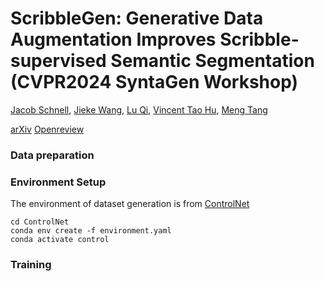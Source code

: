 # ScribbleGen: Generative Data Augmentation Improves Scribble-supervised Semantic Segmentation (CVPR2024 SyntaGen Workshop)
[Jacob Schnell](), [Jieke Wang](), [Lu Qi](), [Vincent Tao Hu](), [Meng Tang](http://mengtang.org)

[arXiv](https://arxiv.org/abs/2311.17121) [Openreview](https://openreview.net/forum?id=0lJq8pmlXM)

### Data preparation

### Environment Setup
The environment of dataset generation is from [ControlNet](./ControlNet)
```
cd ControlNet
conda env create -f environment.yaml
conda activate control
```

### Training

